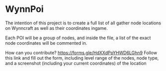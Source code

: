 # WynnPoi

The intention of this project is to create a full list of all gather node locations on Wynncraft as well as their coordinates ingame.

Each POI will be a group of nodes, and inside the file, a list of the exact node coordinates will be commented in.

How can you contribute?
https://forms.gle/HdXXdPpYHWD6LGhn9
Follow this link and fill out the form, including level range of the nodes, node type, and a screenshot (including your current coordinates) of the location
